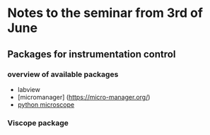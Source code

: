 # Notes to the seminar from 3rd of June


## Packages for instrumentation control
### overview of available packages
- labview
- [micromanager] (https://micro-manager.org/)
- [python microscope](https://python-microscope.org/doc/getting-started)
### Viscope package





    
